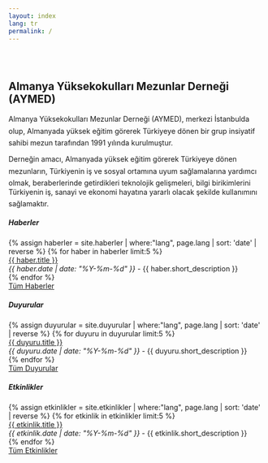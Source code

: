 ```yaml
---
layout: index
lang: tr
permalink: /
---
```


<!--
Start About Section
==================================== -->
<section class="about-2 section bg-gray" style="padding-top: 30px;" id="about">
    <div class="container">
        <div class="row">
            <div class="col-12 col-md-5">
                <h2>Almanya Yüksekokulları Mezunlar Derneği (AYMED)</h2>
            </div>
            <div class="col-12 col-md-7">
                <p>Almanya Yüksekokulları Mezunlar Derneği (AYMED), merkezi İstanbulda olup, Almanyada yüksek eğitim görerek Türkiyeye dönen bir grup insiyatif sahibi mezun tarafından 1991 yılında kurulmuştur.
                </p>
                <p>
                Derneğin amacı, Almanyada yüksek eğitim görerek Türkiyeye dönen mezunların, Türkiyenin iş ve sosyal ortamına uyum sağlamalarına yardımcı olmak, beraberlerinde getirdikleri teknolojik gelişmeleri, bilgi birikimlerini Türkiyenin iş, sanayi ve ekonomi hayatına yararlı olacak şekilde kullanımını sağlamaktır.</p>
            </div>
        </div> 		<!-- End row -->
    </div>   	<!-- End container -->
</section>   <!-- End section -->

<section class="articles">
    <div class="container">
        <div class="row">
            <div class="col-lg-4 col-md-6 d-flex align-items-stretch">
                <div class="card m-2 h-100">
                <!-- <img class="card-img-top" src="" alt=""> -->
                    <div class="card-header">
                        <div class="d-flex align-items-center">
                            <h5 class="mx-auto w-100">Haberler</h5>
                            <i class="fa-solid fa-newspaper fa-2x ml-auto header-icon"></i>
                        </div>
                    </div>
                    <div class="card-body">
                        <!-- <ul> -->
                        {% assign haberler = site.haberler | where:"lang", page.lang | sort: 'date' | reverse %}
                        {% for haber in haberler limit:5 %}
                        <div class="d-flex align-items-stretch pb-2">
                            <div><i class="bx bx-chevron-right chevron-large"></i></div>
                            <div class="article">
                                <div>
                                <a href="{{ site.baseurl }}{{ haber.permalink }}">{{ haber.title }}</a>
                                </div>
                                <div class="small">
                                <span class="small text-muted text"><em>{{ haber.date | date: "%Y-%m-%d" }}</em></span> -
                                {{ haber.short_description }}
                                </div>
                            </div>
                        </div>
                        {% endfor %}
                    </div>
                    <div class="card-footer text-center">
                        <a href="{{ site.baseurl }}/tr/haberler/aymed-den" class="card-link"><i class="fas fa-arrow mb-2"></i> Tüm Haberler</a>
                    </div>
                </div>
            </div>
            <div class="col-lg-4 col-md-6 d-flex align-items-stretch">
                <div class="card m-2 h-100">
                <!-- <img class="card-img-top" src="" alt=""> -->
                    <div class="card-header">
                        <div class="d-flex align-items-center">
                            <h5 class="mx-auto w-100">Duyurular</h5>
                            <i class="fa-solid fa-circle-info fa-2x ml-auto header-icon"></i>
                        </div>
                    </div>
                    <div class="card-body">
                        <!-- <ul> -->
                        {% assign duyurular = site.duyurular | where:"lang", page.lang | sort: 'date' | reverse %}
                        {% for duyuru in duyurular limit:5 %}
                        <div class="d-flex align-items-stretch pb-2">
                            <div><i class="bx bx-chevron-right chevron-large"></i></div>
                            <div class="article">
                                <div>
                                <a href="{{ site.baseurl }}{{ duyuru.permalink }}">{{ duyuru.title }}</a>
                                </div>
                                <div class="small">
                                <span class="small text-muted text"><em>{{ duyuru.date | date: "%Y-%m-%d" }}</em></span> -
                                {{ duyuru.short_description }}
                                </div>
                            </div>
                        </div>
                        {% endfor %}
                        <!-- </ul> -->
                    </div>
                    <div class="card-footer text-center">
                        <a href="{{ site.baseurl }}/tr/duyurular" class="card-link"><i class="fas fa-arrow mb-2"></i> Tüm Duyurular</a>
                    </div>
                </div>
            </div>
            <div class="col-lg-4 col-md-6 d-flex align-items-stretch">
                <div class="card m-2 h-100">
                <!-- <img class="card-img-top" src="" alt=""> -->
                    <div class="card-header">
                        <div class="d-flex align-items-center">
                            <h5 class="mx-auto w-100">Etkinlikler</h5>
                            <i class="fa-solid fa-users fa-2x ml-auto header-icon"></i>
                        </div>
                    </div>
                    <div class="card-body">
                        <!-- <ul> -->
                        {% assign etkinlikler = site.etkinlikler | where:"lang", page.lang | sort: 'date' | reverse %}
                        {% for etkinlik in etkinlikler limit:5 %}
                        <div class="d-flex align-items-stretch pb-2">
                            <div><i class="bx bx-chevron-right chevron-large"></i></div>
                            <div class="article">
                                <div>
                                <a href="{{ site.baseurl }}{{ etkinlik.permalink }}">{{ etkinlik.title }}</a>
                                </div>
                                <div class="small">
                                <span class="small text-muted text"><em>{{ etkinlik.date | date: "%Y-%m-%d" }}</em></span> -
                                {{ etkinlik.short_description }}
                                </div>
                            </div>
                        </div>
                        {% endfor %}
                    </div>
                    <div class="card-footer text-center">
                        <a href="{{ site.baseurl }}/tr/etkinlikler" class="card-link"><i class="fas fa-arrow mb-2"></i> Tüm Etkinlikler</a>
                    </div>
                </div>
            </div>
        </div>
    </div>
</section>